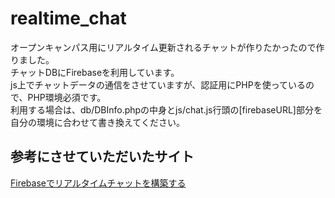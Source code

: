 # realtime_chat
オープンキャンパス用にリアルタイム更新されるチャットが作りたかったので作りました。  
チャットDBにFirebaseを利用しています。  
js上でチャットデータの通信をさせていますが、認証用にPHPを使っているので、PHP環境必須です。  
利用する場合は、db/DBInfo.phpの中身とjs/chat.js行頭の[firebaseURL]部分を自分の環境に合わせて書き換えてください。


## 参考にさせていただいたサイト
[Firebaseでリアルタイムチャットを構築する](http://qiita.com/ryotakodaira/items/e41c3a60348a9e1c76160)
